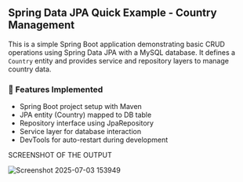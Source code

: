 ## Spring Data JPA Quick Example - Country Management
This is a simple Spring Boot application demonstrating basic CRUD operations using Spring Data JPA with a MySQL database. It defines a `Country` entity and provides 
service and repository layers to manage country data.

### 📘 Features Implemented
- Spring Boot project setup with Maven
- JPA entity (Country) mapped to DB table
- Repository interface using JpaRepository
- Service layer for database interaction
- DevTools for auto-restart during development

SCREENSHOT OF THE OUTPUT

![Screenshot 2025-07-03 153949](https://github.com/user-attachments/assets/223c17fa-1932-491e-bcbb-13d31949efec)
